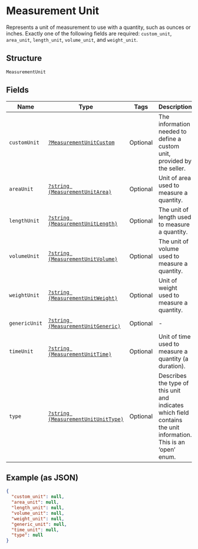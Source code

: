 
# Measurement Unit

Represents a unit of measurement to use with a quantity, such as ounces
or inches. Exactly one of the following fields are required: `custom_unit`,
`area_unit`, `length_unit`, `volume_unit`, and `weight_unit`.

## Structure

`MeasurementUnit`

## Fields

| Name | Type | Tags | Description | Getter | Setter |
|  --- | --- | --- | --- | --- | --- |
| `customUnit` | [`?MeasurementUnitCustom`](../../doc/models/measurement-unit-custom.md) | Optional | The information needed to define a custom unit, provided by the seller. | getCustomUnit(): ?MeasurementUnitCustom | setCustomUnit(?MeasurementUnitCustom customUnit): void |
| `areaUnit` | [`?string (MeasurementUnitArea)`](../../doc/models/measurement-unit-area.md) | Optional | Unit of area used to measure a quantity. | getAreaUnit(): ?string | setAreaUnit(?string areaUnit): void |
| `lengthUnit` | [`?string (MeasurementUnitLength)`](../../doc/models/measurement-unit-length.md) | Optional | The unit of length used to measure a quantity. | getLengthUnit(): ?string | setLengthUnit(?string lengthUnit): void |
| `volumeUnit` | [`?string (MeasurementUnitVolume)`](../../doc/models/measurement-unit-volume.md) | Optional | The unit of volume used to measure a quantity. | getVolumeUnit(): ?string | setVolumeUnit(?string volumeUnit): void |
| `weightUnit` | [`?string (MeasurementUnitWeight)`](../../doc/models/measurement-unit-weight.md) | Optional | Unit of weight used to measure a quantity. | getWeightUnit(): ?string | setWeightUnit(?string weightUnit): void |
| `genericUnit` | [`?string (MeasurementUnitGeneric)`](../../doc/models/measurement-unit-generic.md) | Optional | - | getGenericUnit(): ?string | setGenericUnit(?string genericUnit): void |
| `timeUnit` | [`?string (MeasurementUnitTime)`](../../doc/models/measurement-unit-time.md) | Optional | Unit of time used to measure a quantity (a duration). | getTimeUnit(): ?string | setTimeUnit(?string timeUnit): void |
| `type` | [`?string (MeasurementUnitUnitType)`](../../doc/models/measurement-unit-unit-type.md) | Optional | Describes the type of this unit and indicates which field contains the unit information. This is an ‘open’ enum. | getType(): ?string | setType(?string type): void |

## Example (as JSON)

```json
{
  "custom_unit": null,
  "area_unit": null,
  "length_unit": null,
  "volume_unit": null,
  "weight_unit": null,
  "generic_unit": null,
  "time_unit": null,
  "type": null
}
```

